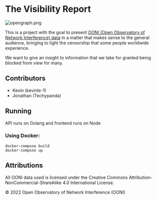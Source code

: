 # The Visibility Report

![opengraph.png](https://i.imgur.com/nITF2hL.png)

This is a project with the goal to present [OONI (Open Observatory of Network Interference) data](https://ooni.org/data/) in a matter that makes sense to the general audience, bringing to light the censorship that some people worldwide experience.

We want to give an insight to information that we take for granted being blocked from view for many.

## Contributors

- Kevin (kevinle-1)
- Jonathan (Techypanda)

## Running

API runs on Golang and frontend runs on Node

### Using Docker:

```
docker-compose build
docker-compose up
```

## Attributions

All OONI data used is licensed under the Creative Commons Attribution-NonCommercial-ShareAlike 4.0 International License.

© 2022 Open Observatory of Network Interference (OONI)